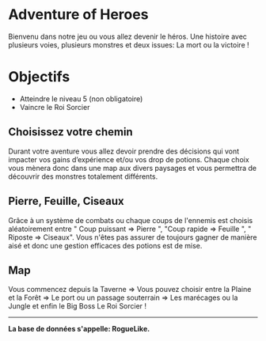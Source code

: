 # Adventure of Heroes

Bienvenu dans notre jeu ou vous allez devenir le héros. Une histoire avec plusieurs voies, plusieurs monstres et deux issues: La mort ou la victoire !

# Objectifs
- Atteindre le niveau 5 (non obligatoire)
- Vaincre le Roi Sorcier

## Choisissez votre chemin
Durant votre aventure vous allez devoir prendre des décisions qui vont impacter vos gains d’expérience et/ou vos drop de potions. Chaque choix vous mènera donc dans une map aux divers paysages et vous permettra de découvrir des monstres totalement différents. 

## Pierre, Feuille, Ciseaux
Grâce à un système de combats  ou chaque coups de l'ennemis est choisis aléatoirement entre " Coup puissant => Pierre ", "Coup rapide => Feuille ", " Riposte => Ciseaux". 
Vous n'êtes pas assurer de toujours gagner de manière aisé et donc une gestion efficaces des potions est de mise. 

## Map
Vous commencez depuis la Taverne => Vous pouvez choisir entre la Plaine et la Forêt => Le port ou un passage souterrain => Les marécages ou  la Jungle et enfin le Big Boss Le Roi Sorcier !

---
  **La base de données s'appelle: RogueLike.**
